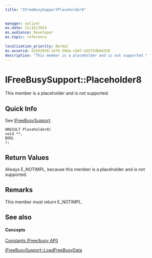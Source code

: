 ```yaml
---
title: "IFreeBusySupportPlaceholder8"
 
 
manager: soliver
ms.date: 11/16/2014
ms.audience: Developer
ms.topic: reference
 
localization_priority: Normal
ms.assetid: dcb526f8-1476-39da-cb07-42575db94320
description: "This member is a placeholder and is not supported."
---
```


# IFreeBusySupport::Placeholder8

This member is a placeholder and is not supported.
  
## Quick Info

See [IFreeBusySupport](ifreebusysupport.md).
  
```
HRESULT Placeholder8( 
void **, 
BOOL  
);
```

## Return Values

Always E_NOTIMPL, because this member is a placeholder and is not supported.
  
## Remarks

This member must return E_NOTIMPL.
  
## See also

#### Concepts

[Constants (Free/busy API)](constants-free-busy-api.md)
  
[IFreeBusySupport::LoadFreeBusyData](ifreebusysupport-loadfreebusydata.md)

